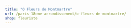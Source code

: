 ```yaml
---
title: "O Fleurs de Montmartre"
url: /paris-18eme-arrondissement/o-fleurs-de-montmartre/
shop: fleuriste
---
```

